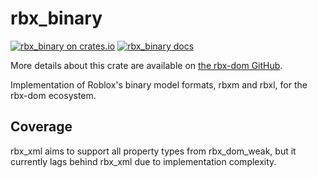 # rbx_binary
[![rbx_binary on crates.io](https://img.shields.io/crates/v/rbx_binary.svg)](https://crates.io/crates/rbx_binary)
[![rbx_binary docs](https://img.shields.io/badge/docs-docs.rs-orange.svg)](https://docs.rs/rbx_binary)

More details about this crate are available on [the rbx-dom GitHub](https://github.com/rojo-rbx/rbx-dom#readme).

Implementation of Roblox's binary model formats, rbxm and rbxl, for the rbx-dom ecosystem.

## Coverage
rbx_xml aims to support all property types from rbx_dom_weak, but it currently lags behind rbx_xml due to implementation complexity.